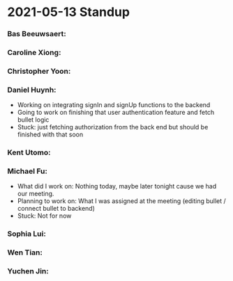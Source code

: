 # 2021-05-13 Standup

### **Bas Beeuwsaert:**

### **Caroline Xiong:**

### **Christopher Yoon:**

### **Daniel Huynh:**
- Working on integrating signIn and signUp functions to the backend
- Going to work on finishing that user authentication feature and fetch bullet logic
- Stuck: just fetching authorization from the back end but should be finished with that soon

### **Kent Utomo:** 

### **Michael Fu:**
- What did I work on: Nothing today, maybe later tonight cause we had our meeting.
- Planning to work on: What I was assigned at the meeting (editing bullet / connect bullet to backend)
- Stuck: Not for now

### **Sophia Lui:** 

### **Wen Tian:**

### **Yuchen Jin:**